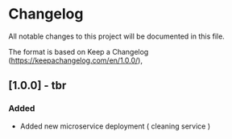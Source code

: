 # Changelog

All notable changes to this project will be documented in this file.

The format is based on Keep a Changelog (https://keepachangelog.com/en/1.0.0/),

## [1.0.0] - tbr

### Added

- Added new microservice deployment ( cleaning service )